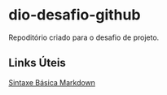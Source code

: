 # dio-desafio-github
Repoditório criado para o desafio de projeto.
## Links Úteis
[Sintaxe Básica Markdown](https://www.markdownguide.org/)
